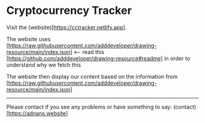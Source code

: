 # Cryptocurrency Tracker

Visit the (website)[https://cctracker.netlify.app].

The website uses [https://raw.githubusercontent.com/adddeveloper/drawing-resource/main/index.json] <-- 
read this [https://github.com/adddeveloper/drawing-resource#readme] in order to understand why we fetch this

The website then display our content based on the information from [https://raw.githubusercontent.com/adddeveloper/drawing-resource/main/index.json]


---
Please contact if you see any problems or have something to say:
(contact)[https://adnans.website]
